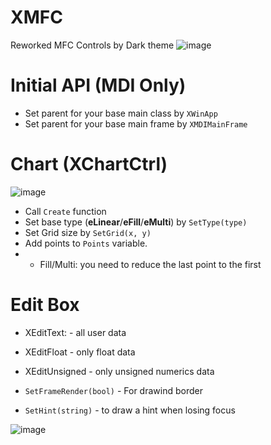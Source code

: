 # XMFC
Reworked MFC Controls by Dark theme 
![image](https://user-images.githubusercontent.com/13867290/188890426-9d83b4f7-a747-4a1a-ba6c-39fb8bba3bd1.png)

# Initial API (MDI Only)
* Set parent for your base main class by `XWinApp`
* Set parent for your base main frame by `XMDIMainFrame`

# Chart (XChartCtrl)
![image](https://user-images.githubusercontent.com/13867290/188891110-2d2a97ca-8658-4acf-9071-1c6f108a5ffe.png)
* Call `Create` function
* Set base type (**eLinear**/**eFill**/**eMulti**) by `SetType(type)`
* Set Grid size by `SetGrid(x, y)`
* Add points to `Points` variable. 
* * Fill/Multi: you need to reduce the last point to the first

# Edit Box
* XEditText: - all user data
* XEditFloat - only float data
* XEditUnsigned - only unsigned numerics data

* `SetFrameRender(bool)` - For drawind border 
* `SetHint(string)` - to draw a hint when losing focus

![image](https://user-images.githubusercontent.com/13867290/188892695-4b0cddd9-e8ac-4f0c-b964-b48450bcc3a5.png)
